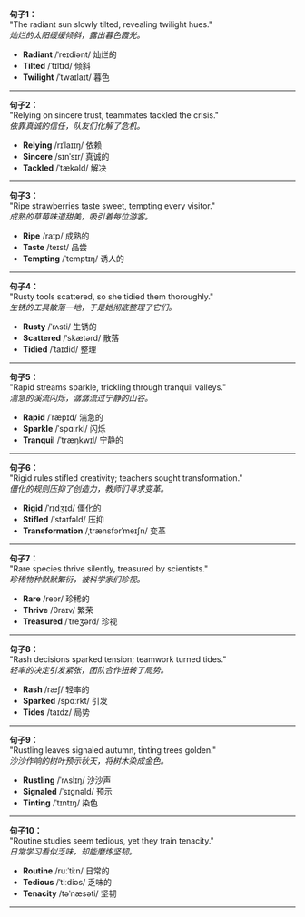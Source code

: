 **句子1：**  
"The radiant sun slowly tilted, revealing twilight hues."  
*灿烂的太阳缓缓倾斜，露出暮色霞光。*  
- **Radiant** /ˈreɪdiənt/ 灿烂的  
- **Tilted** /ˈtɪltɪd/ 倾斜  
- **Twilight** /ˈtwaɪlaɪt/ 暮色  

---

**句子2：**  
"Relying on sincere trust, teammates tackled the crisis."  
*依靠真诚的信任，队友们化解了危机。*  
- **Relying** /rɪˈlaɪɪŋ/ 依赖  
- **Sincere** /sɪnˈsɪr/ 真诚的  
- **Tackled** /ˈtækəld/ 解决  

---

**句子3：**  
"Ripe strawberries taste sweet, tempting every visitor."  
*成熟的草莓味道甜美，吸引着每位游客。*  
- **Ripe** /raɪp/ 成熟的  
- **Taste** /teɪst/ 品尝  
- **Tempting** /ˈtemptɪŋ/ 诱人的  

---

**句子4：**  
"Rusty tools scattered, so she tidied them thoroughly."  
*生锈的工具散落一地，于是她彻底整理了它们。*  
- **Rusty** /ˈrʌsti/ 生锈的  
- **Scattered** /ˈskætərd/ 散落  
- **Tidied** /ˈtaɪdid/ 整理  

---

**句子5：**  
"Rapid streams sparkle, trickling through tranquil valleys."  
*湍急的溪流闪烁，潺潺流过宁静的山谷。*  
- **Rapid** /ˈræpɪd/ 湍急的  
- **Sparkle** /ˈspɑːrkl/ 闪烁  
- **Tranquil** /ˈtræŋkwɪl/ 宁静的  

---

**句子6：**  
"Rigid rules stifled creativity; teachers sought transformation."  
*僵化的规则压抑了创造力，教师们寻求变革。*  
- **Rigid** /ˈrɪdʒɪd/ 僵化的  
- **Stifled** /ˈstaɪfəld/ 压抑  
- **Transformation** /ˌtrænsfərˈmeɪʃn/ 变革  

---

**句子7：**  
"Rare species thrive silently, treasured by scientists."  
*珍稀物种默默繁衍，被科学家们珍视。*  
- **Rare** /reər/ 珍稀的  
- **Thrive** /θraɪv/ 繁荣  
- **Treasured** /ˈtreʒərd/ 珍视  

---

**句子8：**  
"Rash decisions sparked tension; teamwork turned tides."  
*轻率的决定引发紧张，团队合作扭转了局势。*  
- **Rash** /ræʃ/ 轻率的  
- **Sparked** /spɑːrkt/ 引发  
- **Tides** /taɪdz/ 局势  

---

**句子9：**  
"Rustling leaves signaled autumn, tinting trees golden."  
*沙沙作响的树叶预示秋天，将树木染成金色。*  
- **Rustling** /ˈrʌslɪŋ/ 沙沙声  
- **Signaled** /ˈsɪɡnəld/ 预示  
- **Tinting** /ˈtɪntɪŋ/ 染色  

---

**句子10：**  
"Routine studies seem tedious, yet they train tenacity."  
*日常学习看似乏味，却能磨炼坚韧。*  
- **Routine** /ruːˈtiːn/ 日常的  
- **Tedious** /ˈtiːdiəs/ 乏味的  
- **Tenacity** /təˈnæsəti/ 坚韧  

---  